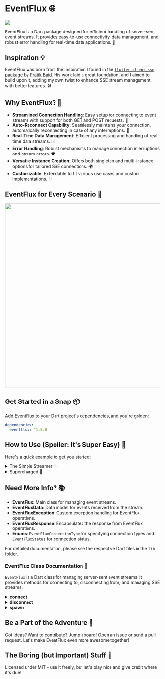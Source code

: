 # EventFlux 🌐

<img src ="https://i.ibb.co/R4RcJVB/F.png">

EventFlux is a Dart package designed for efficient handling of server-sent event streams. It provides easy-to-use connectivity, data management, and robust error handling for real-time data applications. 🚀

## Inspiration 💡

EventFlux was born from the inspiration I found in the [`flutter_client_sse` package](https://pub.dev/packages/flutter_client_sse) by [Pratik Baid](https://github.com/pratikbaid3). His work laid a great foundation, and I aimed to build upon it, adding my own twist to enhance SSE stream management with better features. 🛠️

## Why EventFlux? 🌟

- **Streamlined Connection Handling**: Easy setup for connecting to event streams with support for both GET and POST requests. 🔌
- **Auto-Reconnect Capability**: Seamlessly maintains your connection, automatically reconnecting in case of any interruptions. 🔄
- **Real-Time Data Management**: Efficient processing and handling of real-time data streams. 📈
- **Error Handling**: Robust mechanisms to manage connection interruptions and stream errors. 🛡️
- **Versatile Instance Creation**: Offers both singleton and multi-instance options for tailored SSE connections. 🌍
- **Customizable**: Extendable to fit various use cases and custom implementations. ✨

## EventFlux for Every Scenario 🌟

<img src="https://i.ibb.co/fQ1WpWX/flow-explanation.png" width="600"/>

## Get Started in a Snap 📦

Add EventFlux to your Dart project's dependencies, and you're golden:

```yaml
dependencies:
  eventflux: ^1.5.0
```


## How to Use (Spoiler: It's Super Easy) 🔧

Here's a quick example to get you started:

<details>
<summary>The Simple Streamer ✨</summary>
&nbsp;<br>
Need just one SSE connection? It's a breeze with EventFlux! Perfect for when your app is dancing solo with a single SSE.


```dart
import 'package:eventflux/eventflux.dart';

void main() {
  // Connect and start the magic!
   EventFlux.instance.connect(
     EventFluxConnectionType.get,
     'https://example.com/events',
     onSuccessCallback: (EventFluxResponse? response) {
      response.stream?.listen((data) {
        // Your data is now in the spotlight!
      });
     },
     onError: (oops) {
      // Oops! Time to handle those little hiccups.
    },
    autoReconnect: true // Keep the party going, automatically!
   );
}

```
&nbsp;<br>
</details>

<details>
<summary>Supercharged 🚀</summary>
&nbsp;<br>
When your app just need a multiple parallel SSE connections, use this.

```dart
import 'package:eventflux/eventflux.dart';

void main() {

  // Create separate EventFlux instances for each SSE connection
  EventFlux e1 = EventFlux.spawn();
  EventFlux e2 = EventFlux.spawn();

   // First connection - firing up!
  e1.connect(EventFluxConnectionType.get, 
     'https://example1.com/events',
     onSuccessCallback: (EventFluxResponse? data) {
       data.stream?.listen((data) {
        // Your 1st Stream's data is being fetched!
      });
     },
     onError: (oops) {
      // Oops! Time to handle those little hiccups.
      },
  );

   // Second connection - firing up!
   e2.connect(EventFluxConnectionType.get,
     'https://example2.com/events',
     onSuccessCallback: (EventFluxResponse? data) {
       data.stream?.listen((data) {
        // Your 2nd Stream's data is also being fetched!
      });
     },
     onError: (oops) {
      // Oops! Time to handle those little hiccups.
      },
    autoReconnect: true // Keep the party going, automatically!
  );
}

```

ℹ️ Remember to disconnect all instances when you are done with it to avoid memory leaks.
&nbsp;<br>

</details>

## Need More Info? 📚

- **EventFlux**: Main class for managing event streams.
- **EventFluxData**: Data model for events received from the stream.
- **EventFluxException**: Custom exception handling for EventFlux operations.
- **EventFluxResponse**: Encapsulates the response from EventFlux operations.
- **Enums**: `EventFluxConnectionType` for specifying connection types and `EventFluxStatus` for connection status.

For detailed documentation, please see the respective Dart files in the `lib` folder.

### EventFlux Class Documentation 📖

`EventFlux` is a Dart class for managing server-sent event streams. It provides methods for connecting to, disconnecting from, and managing SSE streams.
<details>
<summary><b>connect</b></summary>
&nbsp;<br>
Connects to a server-sent event stream.

| Parameter           | Type                            | Description                                                | Default                           |
| ------------------- | ------------------------------- | ---------------------------------------------------------- | --------------------------------- |
| `type`              | `EventFluxConnectionType`       | The type of HTTP request (GET or POST).                    | -                                 |
| `url`               | `String`                        | The URL of the SSE stream to connect to.                   | -                                 |
| `header`            | `Map<String, String>`           | HTTP headers for the request.                              | `{'Accept': 'text/event-stream'}` |
| `onConnectionClose` | `Function()?`                   | Callback function triggered when the connection is closed. | -                                 |
| `autoReconnect`     | `bool`                          | Whether to automatically reconnect on disconnection.       | `false`                           |
| `onSuccessCallback` | `Function(EventFluxResponse?)`  | Callback invoked upon successful connection.               | -                                 |
| `onError`           | `Function(EventFluxException)?` | Callback for handling errors.                              | -                                 |
| `body`              | `Map<String, dynamic>?`         | Optional body for POST request types.                      | -                                 |

&nbsp;<br>
</details>

<details>
<summary><b>disconnect</b></summary>
&nbsp;<br>
Disconnects from the SSE stream.

| Parameter | Type | Description                    |
| --------- | ---- | ------------------------------ |
| -         | -    | This method has no parameters. |

Returns a `Future<EventFluxStatus>` indicating the disconnection status.
&nbsp;<br>
</details>

<details>
<summary><b>spawn</b></summary>
&nbsp;<br>

| Parameter | Type | Description                    |
| --------- | ---- | ------------------------------ |
| -         | -    | This method has no parameters. |

Returns a new instance of `EventFlux`, this is useful for having multiple SSE connections.
&nbsp;<br>
</details>

## Be a Part of the Adventure 🤝

Got ideas? Want to contribute? Jump aboard! Open an issue or send a pull request. Let's make EventFlux even more awesome together!

## The Boring (but Important) Stuff 📝

Licensed under MIT - use it freely, but let's play nice and give credit where it's due!
